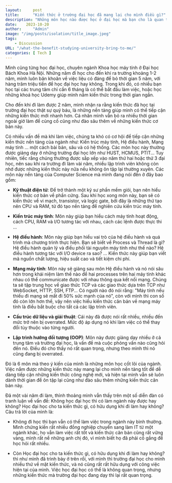 ```yaml
---
layout:     post
title:      "Kiến thức ở trường đại học đã mang lại cho mình điều gì?"
description: "Những môn học nào được học ở đại học mà bạn cho là quan trọng nhất? Kiến thức ở trường đại học có thực sự hữu dụng khi chúng ta đi làm hay không? Trong bài viết này mình sẽ nói ra quan điểm của mình về vấn đề này."
date:    2023-10-20
author:     "Admin"
image: "/img/posts/isolation/title_image.jpeg"
tags:
    - Discussion
URL: "/what-the-benefit-studying-university-bring-to-me/"
categories: [ Tech ]
---
```


Mình cũng từng học đại học, chuyên ngành Khoa học máy tính ở Đại học Bách Khoa Hà Nội. Những năm đi học cho đến khi ra trường khoảng 1-2 năm, mình luôn băn khoăn về việc liệu có đáng để bỏ thời gian 5 năm, với hàng trăm triệu tiền để học đại học hay không. Trong khi đó, có nhiều bạn học tại các trung tâm chỉ cần 6 tháng là có thể bắt đầu làm việc, hoặc học những khoá học Udemy giúp mình nắm kiến thức trong thời gian ngắn.

Cho đến khi đi làm được 2 năm, mình nhận ra rằng kiến thức đã học tại trường đại học thật sự quý báu, là những nền tảng giúp mình có thể tiếp cận những kiến thức mới nhanh hơn. Cá nhân mình vẫn bỏ ra nhiều thời gian ngoài giờ làm để củng cố cũng như đào sâu thêm về những kiến thức cơ bản này.

Có nhiều vấn đề mà khi làm việc, chúng ta khó có cơ hội để tiếp cận những kiến thức nền tảng của ngành như: Kiến trúc máy tính, Hệ điều hành, Mạng máy tính ... một cách bài bản, sâu và có hệ thống. Các môn học này thường được giảng dạy ở những trường đại học lớn như HUST, HCMUS, PTIT... Tuy nhiên, tiếc rằng chúng thường được sắp xếp vào năm thứ hai hoặc thứ 3 đại học, nên sau khi ra trường đi làm vài năm, nhiều lập trình viên không còn nhớ được những kiến thức này nữa nếu không ôn tập lại thường xuyên. Các môn này nền tảng của Computer Science mà mình đang nói đến ở đây bao gồm:
- **Kỹ thuật điện tử**: Để trở thành một kỹ sư phần mềm giỏi, bạn nên hiểu kiến thức cơ bản về phần cứng. Sau khi học xong môn này, bạn sẽ có kiến thức về vi mạch, transistor, và logic gate, bởi đây là những thứ tạo nên CPU và RAM, từ đó tạo nền tảng để nghiên cứu kiến trúc máy tính.

- **Kiến trúc máy tính**: Môn này giúp bạn hiểu cách máy tính hoạt động, cách CPU, RAM và I/O tương tác với nhau, cách các lệnh được thực thi ...

- **Hệ điều hành**: Môn này giúp bạn hiểu vai trò của hệ điều hành và quá trình mà chương trình thực hiện. Bạn sẽ biết về Process và Thread là gì? Hệ điều hành quản lý và điều phối tài nguyên máy tính như thế nào? Hệ điều hành tương tác với I/O device ra sao? ... Kiến thức này giúp bạn viết mã nguồn chất lượng, hiệu suất cao và tiết kiệm chi phí.

- **Mạng máy tính**: Môn này sẽ giảng sau môn Hệ điều hành và nó nói sâu hơn trong khái niệm làm thế nào để hai processes trên hai máy tính khác nhau có thể communicate được với nhau thông qua kết nối mạng. Chúng ta sẽ tập trung học về giao thức TCP và các giao thức dựa trên TCP như WebSocket, HTTP, SSH, FTP... Có người nào đó nói rằng: "Máy tính nếu thiếu đi mạng sẽ mất đi 50% sức mạnh của nó", còn với mình thì con số đó còn lớn hơn thế, vậy nên việc hiểu kiến thức căn bản về mạng máy tính là điều bắt buộc cho tất cả các lập trình viên.

- **Cấu trúc dữ liệu và giải thuật**: Cái này đã được nói rất nhiều, nhiều đến mức trở nên bị overrated. Mức độ áp dụng nó khi làm việc có thể thay đổi tùy thuộc vào từng người.

- **Lập trình hướng đối tượng (OOP)**: Môn này được giảng dạy nhiều ở cả trung tâm và trường đại học, là vấn đề mà cuộc phỏng vấn nào cũng hỏi đến nó. Điều đó cho thấy nó rất quan trọng, nhưng theo mình thì nó cũng đang bị overrated.


Đó là 6 môn mà theo ý kiến của mình là những môn học cốt lõi của ngành. Việc nắm được những kiến thức này mang lại cho mình nền tảng tốt để dễ dàng tiếp cận những kiến thức công nghệ mới, và hiện tại mình vẫn sẽ luôn dành thời gian để ôn tập lại cũng như đào sâu thêm những kiến thức căn bản này.

Đã một vài năm đi làm, thỉnh thoảng mình vẫn thấy trên một số diễn đàn có tranh luận về vấn đề: Không học đại học thì có làm ngành này được hay không? Học đại học cho ta kiến thức gì, có hữu dụng khi đi làm hay không? Câu trả lời của mình là:
- Không đi học thì bạn vẫn có thể làm việc trong ngành này bình thường. Mình chứng kiến rất nhiều đồng nghiệp chuyển sang làm IT từ một ngành khác, họ vẫn làm việc rất tốt và kiến thức căn bản cũng rất vững vàng, mình rất nể những anh chị đó, vì mình biết họ đã phải cố gắng để học hỏi rất nhiều.

- Còn Học đại học cho ta kiến thức gì, có hữu dụng khi đi làm hay không? thì như mình đã trình bày ở trên rồi, với mình thì trường đại học cho mình nhiều thứ về mặt kiến thức, và nó cũng rất rất hữu dụng với công việc hiện tại của mình. Việc học đại học có thể là không quan trọng, nhưng những kiến thức mà trường đại học đang dạy thì lại rất quan trọng.

